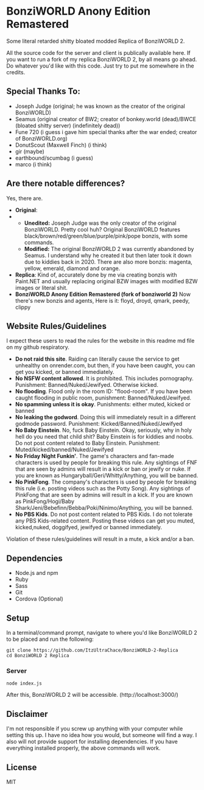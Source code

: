 # BonziWORLD Anony Edition Remastered
Some literal retarded shitty bloated modded Replica of BonziWORLD 2.

All the source code for the server and client is publically available here. If you want to run a fork of my replica BonziWORLD 2, by all means go ahead.
Do whatever you'd like with this code. Just try to put me somewhere in the credits.

## Special Thanks To:

- Joseph Judge (original; he was known as the creator of the original BonziWORLD)
- Seamus (original creator of BW2; creator of bonkey.world (dead)/BWCE (bloated shitty server) (indefinitely dead))
- Fune 720 (i guess i gave him special thanks after the war ended; creator of BonziWORLD.org)
- DonutScout (Maxwell Finch) (i think)
- gir (maybe)
- earthbound/scumbag (i guess)
- marco (i think)


## Are there notable differences?
Yes, there are.

* **Original**:
* * **Unedited:** Joseph Judge was the only creator of the original BonziWORLD. Pretty cool huh? Original BonziWORLD features black/brown/red/green/blue/purple/pink/pope bonzis, with some commands.
  * **Modified:** The original BonziWORLD 2 was currently abandoned by Seamus. I understand why he created it but then later took it down due to kiddies back in 2020. There are also more bonzis: magenta, yellow, emerald, diamond and orange.
* **Replica**: Kind of, accurately done by me via creating bonzis with Paint.NET and usually replacing original BZW images with modified BZW images or literal shit.
* **BonziWORLD Anony Edition Remastered (fork of bonziworld 2)** Now there's new bonzis and agents, Here is it: floyd, droyd, qmark, peedy, clippy

## Website Rules/Guidelines

I expect these users to read the rules for the website in this readme md file on my github respiratory.
- **Do not raid this site**. Raiding can literally cause the service to get unhealthy on onrender.com, but then, if you have been caught, you can get you kicked, or banned immediately.
- **No NSFW content allowed**. It is prohibited. This includes pornography. Punishment: Banned/Nuked/Jewifyed. Otherwise kicked.
- **No flooding**. Flood only in the room ID: "flood-room". If you have been caught flooding in public room, punishment: Banned/Nuked/Jewifyed.
- **No spamming unless it is okay**. Punishments: either muted, kicked or banned
- **No leaking the godword**. Doing this will immediately result in a different godmode password. Punishment: Kicked/Banned/Nuked/Jewifyed
- **No Baby Einstein**. No, fuck Baby Einstein. Okay, seriously, why in holy hell do you need that child shit? Baby Einstein is for kiddies and noobs. Do not post content related to Baby Einstein. Punishment: Muted/kicked/banned/Nuked/Jewifyed
- **No Friday Night Funkin'**. The game's characters and fan-made characters is used by people for breaking this rule. Any sightings of FNF that are seen by admins will result in a kick or ban or jewify or nuke. If you are known as Hungaryball/Geri/Whitty/Anything, you will be banned.
- **No PinkFong**. The company's characters is used by people for breaking this rule (i.e. posting videos such as the Potty Song). Any sightings of PinkFong that are seen by admins will result in a kick. If you are known as PinkFong/Hogi/Baby Shark/Jeni/Bebefinn/Bebba/Poki/Ninimo/Anything, you will be banned.
- **No PBS Kids**. Do not post content related to PBS Kids. I do not tolerate any PBS Kids-related content. Posting these videos can get you muted, kicked,nuked, doggifyed, jewifyed or banned immediately.

Violation of these rules/guidelines will result in a mute, a kick and/or a ban.

## Dependencies
- Node.js and npm
- Ruby
- Sass
- Git
- Cordova (Optional)

## Setup
In a terminal/command prompt, navigate to where you'd like BonziWORLD 2 to be placed and run the following:
```
git clone https://github.com/ItzUltraChace/BonziWORLD-2-Replica
cd BonziWORLD 2 Replica
```



### Server
```
node index.js
```
After this, BonziWORLD 2 will be accessible. (http://localhost:3000/)

## Disclaimer
I'm not responsible if you screw up anything with your computer while setting this up. I have no idea how you would, but someone will find a way. I also will not provide support for installing dependencies. If you have everything installed properly, the above commands will work.

## License
MIT

